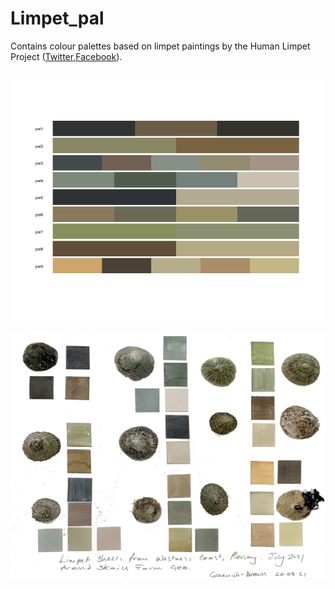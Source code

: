 # Limpet_pal
Contains colour palettes based on limpet paintings by the Human Limpet Project ([Twitter](https://twitter.com/HelenChanges),[Facebook](https://m.facebook.com/limpetsthroughtime/)).

![](all_pals.png)
---
![](palette.png)
